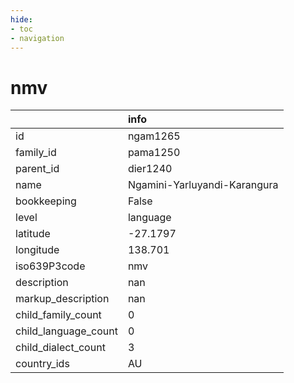 ```yaml
---
hide:
- toc
- navigation
---
```

# nmv
|                      | info                         |
|:---------------------|:-----------------------------|
| id                   | ngam1265                     |
| family_id            | pama1250                     |
| parent_id            | dier1240                     |
| name                 | Ngamini-Yarluyandi-Karangura |
| bookkeeping          | False                        |
| level                | language                     |
| latitude             | -27.1797                     |
| longitude            | 138.701                      |
| iso639P3code         | nmv                          |
| description          | nan                          |
| markup_description   | nan                          |
| child_family_count   | 0                            |
| child_language_count | 0                            |
| child_dialect_count  | 3                            |
| country_ids          | AU                           |